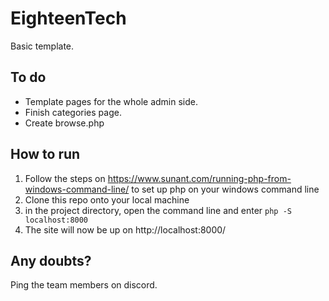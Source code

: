 # EighteenTech

Basic template.

## To do

* Template pages for the whole admin side.
* Finish categories page.
* Create browse.php

## How to run

1. Follow the steps on  https://www.sunant.com/running-php-from-windows-command-line/ to set up php on your windows command line
2. Clone this repo onto your local machine
3. in the project directory, open the command line and enter `php -S localhost:8000`
4. The site will now be up on http://localhost:8000/

## Any doubts?

Ping the team members on discord.

